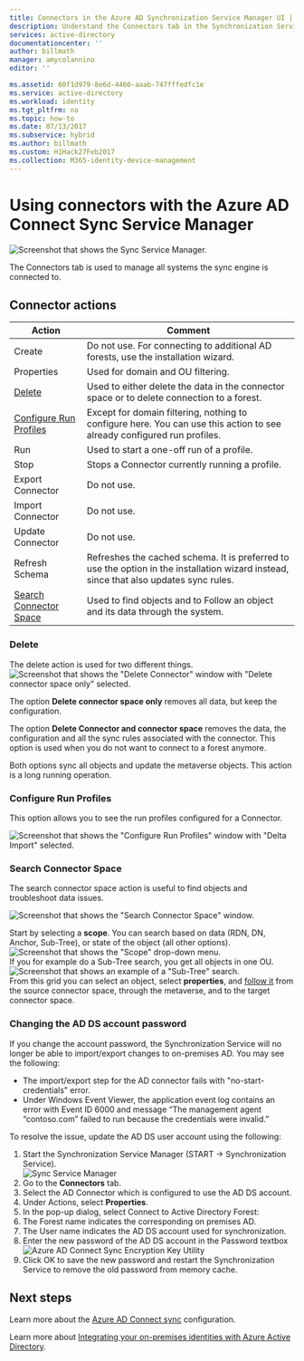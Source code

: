 ```yaml
---
title: Connectors in the Azure AD Synchronization Service Manager UI | Microsoft Docs'
description: Understand the Connectors tab in the Synchronization Service Manager for Azure AD Connect.
services: active-directory
documentationcenter: ''
author: billmath
manager: amycolannino
editor: ''

ms.assetid: 60f1d979-8e6d-4460-aaab-747fffedfc1e
ms.service: active-directory
ms.workload: identity
ms.tgt_pltfrm: na
ms.topic: how-to
ms.date: 07/13/2017
ms.subservice: hybrid
ms.author: billmath
ms.custom: H1Hack27Feb2017
ms.collection: M365-identity-device-management
---
```

# Using connectors with the Azure AD Connect Sync Service Manager

![Screenshot that shows the Sync Service Manager.](./media/how-to-connect-sync-service-manager-ui-connectors/connectors.png)

The Connectors tab is used to manage all systems the sync engine is connected to.

## Connector actions
| Action | Comment |
| --- | --- |
| Create |Do not use. For connecting to additional AD forests, use the installation wizard. |
| Properties |Used for domain and OU filtering. |
| [Delete](#delete) |Used to either delete the data in the connector space or to delete connection to a forest. |
| [Configure Run Profiles](#configure-run-profiles) |Except for domain filtering, nothing to configure here. You can use this action to see already configured run profiles. |
| Run |Used to start a one-off run of a profile. |
| Stop |Stops a Connector currently running a profile. |
| Export Connector |Do not use. |
| Import Connector |Do not use. |
| Update Connector |Do not use. |
| Refresh Schema |Refreshes the cached schema. It is preferred to use the option in the installation wizard instead, since that also updates sync rules. |
| [Search Connector Space](#search-connector-space) |Used to find objects and to Follow an object and its data through the system. |

### Delete
The delete action is used for two different things.  
![Screenshot that shows the "Delete Connector" window with "Delete connector space only" selected.](./media/how-to-connect-sync-service-manager-ui-connectors/connectordelete.png)

The option **Delete connector space only** removes all data, but keep the configuration.

The option **Delete Connector and connector space** removes the data, the configuration and all the sync rules associated with the connector. This option is used when you do not want to connect to a forest anymore.

Both options sync all objects and update the metaverse objects. This action is a long running operation.

### Configure Run Profiles
This option allows you to see the run profiles configured for a Connector.

![Screenshot that shows the "Configure Run Profiles" window with "Delta Import" selected.](./media/how-to-connect-sync-service-manager-ui-connectors/configurerunprofiles.png)

### Search Connector Space
The search connector space action is useful to find objects and troubleshoot data issues.

![Screenshot that shows the "Search Connector Space" window.](./media/how-to-connect-sync-service-manager-ui-connectors/cssearch.png)

Start by selecting a **scope**. You can search based on data (RDN, DN, Anchor, Sub-Tree), or state of the object (all other options).  
![Screenshot that shows the "Scope" drop-down menu.](./media/how-to-connect-sync-service-manager-ui-connectors/cssearchscope.png)  
If you for example do a Sub-Tree search, you get all objects in one OU.  
![Screenshot that shows an example of a "Sub-Tree" search.](./media/how-to-connect-sync-service-manager-ui-connectors/cssearchsubtree.png)  
From this grid you can select an object, select **properties**, and [follow it](tshoot-connect-object-not-syncing.md) from the source connector space, through the metaverse, and to the target connector space.

### Changing the AD DS account password
If you change the account password, the Synchronization Service will no longer be able to import/export changes to on-premises AD.   You may see the following:

- The import/export step for the AD connector fails with "no-start-credentials" error.
- Under Windows Event Viewer, the application event log contains an error with Event ID 6000 and message “The management agent “contoso.com” failed to run because the credentials were invalid.”

To resolve the issue, update the AD DS user account using the following:


1. Start the Synchronization Service Manager (START → Synchronization Service).
</br>![Sync Service Manager](./media/how-to-connect-sync-service-manager-ui-connectors/startmenu.png)
2. Go to the **Connectors** tab.
3. Select the AD Connector which is configured to use the AD DS account.
4. Under Actions, select **Properties**.
5. In the pop-up dialog, select Connect to Active Directory Forest:
6. The Forest name indicates the corresponding on premises AD.
7. The User name indicates the AD DS account used for synchronization.
8. Enter the new password of the AD DS account in the Password textbox
![Azure AD Connect Sync Encryption Key Utility](./media/how-to-connect-sync-service-manager-ui-connectors/key6.png)
9. Click OK to save the new password and restart the Synchronization Service to remove the old password from memory cache.



## Next steps
Learn more about the [Azure AD Connect sync](how-to-connect-sync-whatis.md) configuration.

Learn more about [Integrating your on-premises identities with Azure Active Directory](whatis-hybrid-identity.md).
